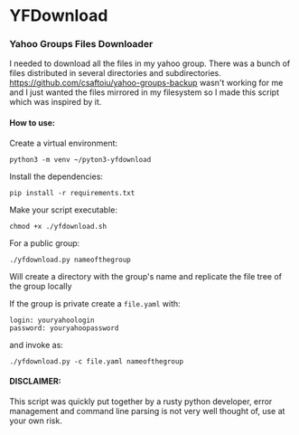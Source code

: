 # YFDownload

### Yahoo Groups Files Downloader

I needed to download all the files in my yahoo group. There was a bunch of files distributed in several
directories and subdirectories. https://github.com/csaftoiu/yahoo-groups-backup wasn't working
for me and I just wanted the files mirrored in my filesystem so I made this script
which was inspired by it.

#### How to use:

Create a virtual environment:

`python3 -m venv ~/pyton3-yfdownload` 

Install the dependencies:

`pip install -r requirements.txt`

Make your script executable:

`chmod +x ./yfdownload.sh`

For a public group:

`./yfdownload.py nameofthegroup`

Will create a directory with the group's name and replicate the file tree of the group locally

If the group is private create a `file.yaml` with:

```$xslt
login: youryahoologin
password: youryahoopassword
```

and invoke as:

`./yfdownload.py -c file.yaml nameofthegroup`


#### DISCLAIMER:

This script was quickly put together by a rusty python developer, error management and command line
parsing is not very well thought of, use at your own risk.